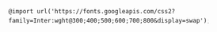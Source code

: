     @import url('https://fonts.googleapis.com/css2?family=Inter:wght@300;400;500;600;700;800&display=swap');
<!DOCTYPE html>
<html lang="en">
<head>
    <meta charset="UTF-8">
    <meta name="viewport" content="width=device-width, initial-scale=1.0">
    <title>Mathew Peter - Portfolio</title>
    <style>
    
        
        :root {
            --primary: #00f5ff;
            --secondary: #ff006e;
            --accent: #8338ec;
            --dark: #0a0a0a;
            --light: #ffffff;
            --gray: #1a1a1a;
            --text-light: #a0a0a0;
        }

        * {
            margin: 0;
            padding: 0;
            box-sizing: border-box;
        }

        body {
            font-family: 'Inter', sans-serif;
            background: var(--dark);
            color: var(--light);
            overflow-x: hidden;
            line-height: 1.6;
        }

        html {
            scroll-behavior: smooth;
        }

        /* Custom Scrollbar */
        ::-webkit-scrollbar {
            width: 8px;
        }

        ::-webkit-scrollbar-track {
            background: var(--dark);
        }

        ::-webkit-scrollbar-thumb {
            background: linear-gradient(45deg, var(--primary), var(--secondary));
            border-radius: 10px;
        }

        /* Animated Background */
        .bg-animation {
            position: fixed;
            top: 0;
            left: 0;
            width: 100%;
            height: 100%;
            z-index: -1;
            background: radial-gradient(circle at 20% 80%, #00f5ff20 0%, transparent 50%),
                        radial-gradient(circle at 80% 20%, #ff006e20 0%, transparent 50%),
                        radial-gradient(circle at 40% 40%, #8338ec20 0%, transparent 50%);
            animation: bgShift 20s ease-in-out infinite;
        }

        @keyframes bgShift {
            0%, 100% { transform: translateX(0) translateY(0) scale(1); }
            25% { transform: translateX(-20px) translateY(-20px) scale(1.1); }
            50% { transform: translateX(20px) translateY(-30px) scale(0.9); }
            75% { transform: translateX(-10px) translateY(20px) scale(1.05); }
        }

        /* Floating particles */
        .particle {
            position: absolute;
            width: 4px;
            height: 4px;
            background: var(--primary);
            border-radius: 50%;
            animation: float 6s ease-in-out infinite;
            opacity: 0.7;
        }

        .particle:nth-child(even) {
            background: var(--secondary);
            animation-duration: 8s;
        }

        .particle:nth-child(3n) {
            background: var(--accent);
            animation-duration: 10s;
        }

        /* Navigation */
        nav {
            position: fixed;
            top: 20px;
            left: 50%;
            transform: translateX(-50%);
            background: rgba(10, 10, 10, 0.8);
            backdrop-filter: blur(20px);
            border: 1px solid rgba(255, 255, 255, 0.1);
            border-radius: 50px;
            padding: 15px 30px;
            z-index: 1000;
            transition: all 0.3s ease;
        }

        nav:hover {
            background: rgba(10, 10, 10, 0.9);
            transform: translateX(-50%) translateY(-2px);
            box-shadow: 0 20px 40px rgba(0, 245, 255, 0.3);
        }

        .nav-links {
            display: flex;
            list-style: none;
            gap: 30px;
            align-items: center;
        }

        .nav-links a {
            color: var(--light);
            text-decoration: none;
            font-weight: 500;
            transition: all 0.3s ease;
            position: relative;
            padding: 8px 16px;
            border-radius: 25px;
        }

        .nav-links a:hover {
            background: linear-gradient(45deg, var(--primary), var(--secondary));
            color: var(--dark);
            transform: translateY(-2px);
        }

        .logo {
            font-weight: 800;
            font-size: 1.2rem;
            background: linear-gradient(45deg, var(--primary), var(--secondary));
            -webkit-background-clip: text;
            -webkit-text-fill-color: transparent;
            background-clip: text;
        }

        /* Hero Section */
        .hero {
            height: 100vh;
            display: flex;
            align-items: center;
            justify-content: center;
            position: relative;
            overflow: hidden;
        }

        .hero-content {
            text-align: center;
            z-index: 2;
            max-width: 800px;
            padding: 0 20px;
        }

        .hero h1 {
            font-size: clamp(3rem, 8vw, 6rem);
            font-weight: 800;
            margin-bottom: 20px;
            background: linear-gradient(45deg, var(--primary), var(--secondary), var(--accent));
            -webkit-background-clip: text;
            -webkit-text-fill-color: transparent;
            background-clip: text;
            background-size: 200% 200%;
            animation: gradientShift 3s ease-in-out infinite, fadeInUp 1s ease;
        }

        @keyframes gradientShift {
            0%, 100% { background-position: 0% 50%; }
            50% { background-position: 100% 50%; }
        }

        .hero .subtitle {
            font-size: clamp(1.2rem, 3vw, 1.8rem);
            color: var(--text-light);
            margin-bottom: 30px;
            font-weight: 300;
            animation: fadeInUp 1s ease 0.3s both;
        }

        .hero .description {
            font-size: 1.1rem;
            color: var(--text-light);
            margin-bottom: 40px;
            max-width: 600px;
            margin-left: auto;
            margin-right: auto;
            animation: fadeInUp 1s ease 0.6s both;
        }

        .cta-buttons {
            display: flex;
            gap: 20px;
            justify-content: center;
            flex-wrap: wrap;
            animation: fadeInUp 1s ease 0.9s both;
        }

        .cta-button {
            padding: 15px 35px;
            border: none;
            border-radius: 50px;
            font-size: 1rem;
            font-weight: 600;
            cursor: pointer;
            transition: all 0.3s ease;
            text-decoration: none;
            position: relative;
            overflow: hidden;
        }

        .cta-primary {
            background: linear-gradient(45deg, var(--primary), var(--secondary));
            color: var(--dark);
        }

        .cta-secondary {
            background: transparent;
            color: var(--light);
            border: 2px solid var(--primary);
        }

        .cta-button:hover {
            transform: translateY(-3px);
            box-shadow: 0 20px 40px rgba(0, 245, 255, 0.4);
        }

        .cta-secondary:hover {
            background: var(--primary);
            color: var(--dark);
        }

        @keyframes fadeInUp {
            from {
                opacity: 0;
                transform: translateY(50px);
            }
            to {
                opacity: 1;
                transform: translateY(0);
            }
        }

        /* Sections */
        .section {
            padding: 120px 20px;
            max-width: 1200px;
            margin: 0 auto;
            position: relative;
        }

        .section-title {
            font-size: clamp(2.5rem, 5vw, 4rem);
            font-weight: 800;
            text-align: center;
            margin-bottom: 60px;
            background: linear-gradient(45deg, var(--primary), var(--light));
            -webkit-background-clip: text;
            -webkit-text-fill-color: transparent;
            background-clip: text;
        }

        /* About Section */
        .about {
            background: linear-gradient(135deg, rgba(0, 245, 255, 0.05), rgba(255, 0, 110, 0.05));
            border-radius: 30px;
            padding: 80px 40px;
            margin: 60px 0;
            border: 1px solid rgba(255, 255, 255, 0.1);
            backdrop-filter: blur(10px);
        }

        .about-content {
            display: grid;
            grid-template-columns: 1fr 2fr;
            gap: 60px;
            align-items: center;
        }

        .about-image {
            position: relative;
        }

        .image-placeholder {
            width: 300px;
            height: 400px;
            background: linear-gradient(45deg, var(--primary), var(--secondary), var(--accent));
            border-radius: 20px;
            display: flex;
            align-items: center;
            justify-content: center;
            font-size: 1.2rem;
            font-weight: 600;
            color: var(--dark);
            position: relative;
            overflow: hidden;
        }

        .image-placeholder::before {
            content: '';
            position: absolute;
            top: -50%;
            left: -50%;
            width: 200%;
            height: 200%;
            background: linear-gradient(45deg, transparent, rgba(255, 255, 255, 0.3), transparent);
            animation: shimmer 3s ease-in-out infinite;
        }

        @keyframes shimmer {
            0% { transform: translateX(-100%) translateY(-100%) rotate(45deg); }
            100% { transform: translateX(100%) translateY(100%) rotate(45deg); }
        }

        .about-text {
            font-size: 1.1rem;
            line-height: 1.8;
            color: var(--text-light);
        }

        .about-text p {
            margin-bottom: 20px;
        }

        .about-text strong {
            color: var(--primary);
        }

        /* Skills Section */
        .skills-grid {
            display: grid;
            grid-template-columns: repeat(auto-fit, minmax(300px, 1fr));
            gap: 30px;
            margin-top: 60px;
        }

        .skill-card {
            background: rgba(26, 26, 26, 0.8);
            backdrop-filter: blur(10px);
            border: 1px solid rgba(255, 255, 255, 0.1);
            border-radius: 20px;
            padding: 40px 30px;
            text-align: center;
            transition: all 0.3s ease;
            position: relative;
            overflow: hidden;
        }

        .skill-card::before {
            content: '';
            position: absolute;
            top: 0;
            left: -100%;
            width: 100%;
            height: 100%;
            background: linear-gradient(90deg, transparent, rgba(0, 245, 255, 0.1), transparent);
            transition: left 0.6s ease;
        }

        .skill-card:hover::before {
            left: 100%;
        }

        .skill-card:hover {
            transform: translateY(-10px);
            border-color: var(--primary);
            box-shadow: 0 20px 40px rgba(0, 245, 255, 0.2);
        }

        .skill-icon {
            width: 60px;
            height: 60px;
            background: linear-gradient(45deg, var(--primary), var(--secondary));
            border-radius: 15px;
            display: flex;
            align-items: center;
            justify-content: center;
            margin: 0 auto 20px;
            font-size: 1.5rem;
        }

        .skill-card h3 {
            font-size: 1.3rem;
            margin-bottom: 15px;
            color: var(--light);
        }

        .skill-card p {
            color: var(--text-light);
            margin-bottom: 20px;
        }

        .skill-level {
            background: rgba(255, 255, 255, 0.1);
            height: 8px;
            border-radius: 4px;
            overflow: hidden;
            margin-top: 15px;
        }

        .skill-progress {
            height: 100%;
            background: linear-gradient(45deg, var(--primary), var(--secondary));
            border-radius: 4px;
            transition: width 2s ease;
            position: relative;
        }

        .skill-progress::after {
            content: '';
            position: absolute;
            top: 0;
            left: -100%;
            width: 100%;
            height: 100%;
            background: linear-gradient(90deg, transparent, rgba(255, 255, 255, 0.4), transparent);
            animation: progressShine 2s ease-in-out infinite;
        }

        @keyframes progressShine {
            0% { left: -100%; }
            100% { left: 100%; }
        }

        /* Projects Section */
        .projects-grid {
            display: grid;
            grid-template-columns: repeat(auto-fit, minmax(350px, 1fr));
            gap: 40px;
            margin-top: 60px;
        }

        .project-card {
            background: rgba(26, 26, 26, 0.8);
            backdrop-filter: blur(10px);
            border: 1px solid rgba(255, 255, 255, 0.1);
            border-radius: 20px;
            overflow: hidden;
            transition: all 0.3s ease;
            position: relative;
        }

        .project-card:hover {
            transform: translateY(-10px);
            box-shadow: 0 30px 60px rgba(0, 0, 0, 0.3);
            border-color: var(--primary);
        }

        .project-image {
            height: 200px;
            background: linear-gradient(45deg, var(--primary), var(--secondary), var(--accent));
            display: flex;
            align-items: center;
            justify-content: center;
            font-size: 1.3rem;
            font-weight: 600;
            color: var(--dark);
            position: relative;
            overflow: hidden;
        }

        .project-image::before {
            content: '';
            position: absolute;
            top: 0;
            left: -100%;
            width: 100%;
            height: 100%;
            background: linear-gradient(90deg, transparent, rgba(255, 255, 255, 0.3), transparent);
            transition: left 0.6s ease;
        }

        .project-card:hover .project-image::before {
            left: 100%;
        }

        
        .project-image3 {
            height: 200px;
            background-image: url('E:/webtech/HW/electican2.jpg');
            background-size: cover;
            background-position: center;
            background-repeat: no-repeat;
            display: flex;
            align-items: center;
            justify-content: center;
            font-size: 1.3rem;
            font-weight: 600;
            color: var(--dark);
            position: relative;
            overflow: hidden;
        }


        .project-image3::before {
            content: '';
            position: absolute;
            top: 0;
            left: -100%;
            width: 100%;
            height: 100%;
            background: linear-gradient(90deg, transparent, rgba(255, 255, 255, 0.3), transparent);
            transition: left 0.6s ease;
        }

        .project-card:hover .project-image3::before {
            left: 100%;
        }

        .project-image1 {
            height: 200px;
            background-image: url('E:/webtech/HW/caravan.jpg');
            background-size: cover;
            background-position: center;
            background-repeat: no-repeat;
            display: flex;
            align-items: center;
            justify-content: center;
            font-size: 1.3rem;
            font-weight: 600;
            color: var(--dark);
            position: relative;
            overflow: hidden;
        }

        .project-image1::before {
            content: '';
            position: absolute;
            top: 0;
            left: -100%;
            width: 100%;
            height: 100%;
            background: linear-gradient(90deg, transparent, rgba(255, 255, 255, 0.3), transparent);
            transition: left 0.6s ease;
        }

        .project-card:hover .project-image1::before {
            left: 100%;
        }
        .project-image2 {
            height: 200px;
            background-image: url('E:/webtech/HW/todo.jpg');
            background-size: cover;
            background-position: center;
            background-repeat: no-repeat;
            display: flex;
            align-items: center;
            justify-content: center;
            font-size: 1.3rem;
            font-weight: 600;
            color: var(--dark);
            position: relative;
            overflow: hidden;
        }

        .project-image2::before {
            content: '';
            position: absolute;
            top: 0;
            left: -100%;
            width: 100%;
            height: 100%;
            background: linear-gradient(90deg, transparent, rgba(255, 255, 255, 0.3), transparent);
            transition: left 0.6s ease;
        }

        .project-card:hover .project-image2::before {
            left: 100%;
        }
        .project-content {
            padding: 30px;
        }

        .project-content h3 {
            font-size: 1.4rem;
            margin-bottom: 15px;
            color: var(--light);
        }

        .project-content p {
            color: var(--text-light);
            margin-bottom: 20px;
            line-height: 1.6;
        }

        .project-tags {
            display: flex;
            gap: 10px;
            flex-wrap: wrap;
            margin-bottom: 20px;
        }

        .tag {
            background: linear-gradient(45deg, var(--primary), var(--secondary));
            color: var(--dark);
            padding: 5px 15px;
            border-radius: 15px;
            font-size: 0.8rem;
            font-weight: 600;
        }

        .project-links {
            display: flex;
            gap: 15px;
        }

        .project-link {
            padding: 8px 20px;
            border: 1px solid var(--primary);
            border-radius: 20px;
            color: var(--primary);
            text-decoration: none;
            font-size: 0.9rem;
            font-weight: 500;
            transition: all 0.3s ease;
        }

        .project-link:hover {
            background: var(--primary);
            color: var(--dark);
        }

        /* Contact Section */
        .contact {
            background: linear-gradient(135deg, rgba(131, 56, 236, 0.1), rgba(255, 0, 110, 0.1));
            border-radius: 30px;
            padding: 80px 40px;
            margin: 60px 0;
            border: 1px solid rgba(255, 255, 255, 0.1);
            backdrop-filter: blur(10px);
        }

        .contact-content {
            display: grid;
            grid-template-columns: 1fr 1fr;
            gap: 60px;
            align-items: start;
        }

        .contact-form {
            display: flex;
            flex-direction: column;
            gap: 20px;
        }

        .form-group {
            position: relative;
        }

        .contact-form input,
        .contact-form textarea {
            width: 100%;
            padding: 15px 20px;
            background: rgba(255, 255, 255, 0.05);
            border: 1px solid rgba(255, 255, 255, 0.1);
            border-radius: 15px;
            color: var(--light);
            font-size: 1rem;
            transition: all 0.3s ease;
            backdrop-filter: blur(10px);
        }

        .contact-form input:focus,
        .contact-form textarea:focus {
            outline: none;
            border-color: var(--primary);
            box-shadow: 0 0 20px rgba(0, 245, 255, 0.3);
        }

        .contact-form input::placeholder,
        .contact-form textarea::placeholder {
            color: var(--text-light);
        }

        .submit-btn {
            background: linear-gradient(45deg, var(--primary), var(--secondary));
            color: var(--dark);
            padding: 15px 30px;
            border: none;
            border-radius: 50px;
            font-size: 1rem;
            font-weight: 600;
            cursor: pointer;
            transition: all 0.3s ease;
        }

        .submit-btn:hover {
            transform: translateY(-2px);
            box-shadow: 0 15px 30px rgba(0, 245, 255, 0.4);
        }

        .contact-info h3 {
            font-size: 1.5rem;
            margin-bottom: 20px;
            color: var(--light);
        }

        .contact-info p {
            color: var(--text-light);
            margin-bottom: 15px;
            font-size: 1.1rem;
        }

        .contact-info strong {
            color: var(--primary);
        }

        .social-links {
            display: flex;
            gap: 15px;
            margin-top: 30px;
        }

        .social-link {
            width: 50px;
            height: 50px;
            background: rgba(255, 255, 255, 0.1);
            border: 1px solid rgba(255, 255, 255, 0.2);
            border-radius: 15px;
            display: flex;
            align-items: center;
            justify-content: center;
            color: var(--light);
            text-decoration: none;
            font-size: 1.2rem;
            transition: all 0.3s ease;
            backdrop-filter: blur(10px);
        }

        .social-link:hover {
            background: linear-gradient(45deg, var(--primary), var(--secondary));
            color: var(--dark);
            transform: translateY(-3px);
        }

        /* Footer */
        footer {
            text-align: center;
            padding: 60px 20px;
            border-top: 1px solid rgba(255, 255, 255, 0.1);
            margin-top: 80px;
        }

        footer p {
            color: var(--text-light);
            font-size: 1rem;
        }

        /* Responsive Design */
        @media (max-width: 768px) {
            nav {
                position: relative;
                top: 0;
                left: 0;
                transform: none;
                margin: 20px;
                border-radius: 20px;
            }

            .nav-links {
                flex-wrap: wrap;
                gap: 15px;
                justify-content: center;
            }

            .about-content,
            .contact-content {
                grid-template-columns: 1fr;
                gap: 40px;
                text-align: center;
            }

            .cta-buttons {
                flex-direction: column;
                align-items: center;
            }

            .section {
                padding: 80px 20px;
            }

            .about,
            .contact {
                padding: 60px 20px;
            }
        }

        /* Fade in animations */
        .fade-in {
            opacity: 0;
            transform: translateY(50px);
            transition: all 0.8s ease;
        }

        .fade-in.visible {
            opacity: 1;
            transform: translateY(0);
        }

        /* Glowing text effect */
        .glow {
            text-shadow: 0 0 20px var(--primary);
        }
    </style>
</head>
<body>
    <!-- Animated Background -->
    <div class="bg-animation"></div>

    <!-- Navigation -->
    <nav>
        <ul class="nav-links">
        
            <li><a href="#home">Home</a></li>
            <li><a href="#about">About</a></li>
            <li><a href="#skills">Skills</a></li>
            <li><a href="#projects">Projects</a></li>
            <li><a href="#contact">Contact</a></li>
        </ul>
    </nav>

    <!-- Hero Section -->
    <section id="home" class="hero">
        <div class="hero-content">
            <h1 class="glow">Mathew Peter</h1>
            <p class="subtitle">Full Stack Developer & Software Engineer</p>
            <p class="description">"Eager to explore the digital world, I’m passionate about building modern websites and learning innovative technologies to create engaging user experiences."</p>
            <div class="cta-buttons">
                <a href="#projects" class="cta-button cta-primary">View My Work</a>
                <a href="#contact" class="cta-button cta-secondary">Let's Connect</a>
            </div>
        </div>
    </section>

    <!-- About Section -->
    <section id="about" class="section fade-in">
        <h2 class="section-title">About Me</h2>
        <div class="about">
            <div class="about-content">
                <div class="about-image">
                    <div class="image-placeholder">
                        <img src="D:\Mathew\MCA\SEM 10\Main Project\Main project-S10\reiszed photos\INTMCA Mathew Peter.jpg" width="400" height="400" alt="Mathew Peter">
                    </div>
                </div>
                <div class="about-text">
                    <p>I'm a <strong>motivated and curious developer</strong> at the beginning of my tech journey. My passion for technology drives me to explore how digital solutions can solve real-world problems and improve user experiences.</p>
                    <p>I enjoy <strong>learning new tools and frameworks</strong>, building responsive websites, and experimenting with creative design ideas. I approach every project with a mindset of growth, eager to turn challenges into learning opportunities.</p>
                    <p>Outside of coding, I love discovering new trends in tech, participating in coding communities, and gaining inspiration from open-source projects. I believe in <strong>continuous improvement</strong> and contributing positively wherever I can.</p>
                                </div>
        </div>
    </section>

    <!-- Skills Section -->
    <section id="skills" class="section fade-in">
        <h2 class="section-title">Skills & Expertise</h2>
        <div class="skills-grid">
            <div class="skill-card">
                <div class="skill-icon">🚀</div>
                <h3>Frontend Development</h3>
                <p>HTML, CSS, JavaScript ,React, Bootstrap, Ajax, Jquery</p>
                <div class="skill-level">
                    <div class="skill-progress" data-width="95%"></div>
                </div>
            </div>
            <div class="skill-card">
                <div class="skill-icon">⚡</div>
                <h3>Backend Development</h3>
                <p>Django, Laravel, REST APIs</p>
                <div class="skill-level">
                    <div class="skill-progress" data-width="90%"></div>
                </div>
            </div>
            <div class="skill-card">
                <div class="skill-icon">☁️</div>
                <h3>Database</h3>
                <p>MySQL, SQLite, MongoDB</p>
                <div class="skill-level">
                    <div class="skill-progress" data-width="85%"></div>
                </div>
            </div>
            <div class="skill-card">
                <div class="skill-icon">🎨</div>
                <h3>UI/UX Design</h3>
                <p>Figma</p>
                <div class="skill-level">
                    <div class="skill-progress" data-width="80%"></div>
                </div>
            </div>
            <div class="skill-card">
                <div class="skill-icon">⚡</div>
                <h3>Programming Languages</h3>
                <p>Python, Java, C++, C</p>
                <div class="skill-level">
                    <div class="skill-progress" data-width="90%"></div>
                </div>
            </div>
        </div>
    </section>

    <!-- Projects Section -->
    <section id="projects" class="section fade-in">
        <h2 class="section-title">Featured Projects</h2>
        <div class="projects-grid">
            <div class="project-card">
                <div class="project-image3"> </div>
                <div class="project-content">
                    <h3>Expert Homecare – The Future of Home Services</h3>
                    <p>Experience the future of home maintenance with our next-gen platform—offering fast, reliable, and expert services for plumbing, electrical work, appliance repairs, and more. Book trusted professionals anytime, anywhere in just a few clicks.</p>
                    <div class="project-tags">
                        <span class="tag">HTML</span>
                        <span class="tag">CSS</span>
                        <span class="tag">JavaScript</span>
                        <span class="tag">Bootstrap</span>
                        <span class="tag">Ajax</span>
                        <span class="tag">Jquery</span>
                    
                        <span class="tag">SQLite</span>
                     
                        <span class="tag">Django</span>
                      
                    </div>
                    <div class="project-links">
                        <a href="http://experthomecare.mathewpeter.me/" target="_blank" class="project-link">Live Demo</a>
                        <a href="https://github.com/mail2mathewpeter/miniproject-S9" target="_blank" class="project-link">GitHub</a>
                    </div>
                </div>
            </div>
            <div class="project-card">
                <div class="project-image2"></div>
                <div class="project-content">
                    <h3>Real-Time Task Monitor</h3>
                    <p>
                        A modern and responsive task management app built using React.js, designed to enhance productivity and simplify daily organization. It features a calendar-based to-do list, sticky notes, smooth animations, and a clean, user-friendly interface compatible with both desktop and mobile devices.
                        </p>
                        
                        
                        
                      
                    <div class="project-tags">
                        <span class="tag">React.js</span>
                        <span class="tag">JavaScript</span>
                        <span class="tag">Tailwind CSS</span>
                      
                    </div>
                    <div class="project-links">
                        <a href="https://todoapp-taupe-psi.vercel.app" target="_blank" class="project-link">Live Demo</a>
                        <a href="https://github.com/mail2mathewpeter/React" target="_blank" class="project-link">GitHub</a>
                    </div>
                </div>
            </div>
            <div class="project-card">
                
                <div class="project-image1"></div>
                <div class="project-content">
                    <h3>Caravan -Tour and Travel</h3>
                    <p>
                        A responsive travel agency website built with HTML, CSS, JavaScript, and PHP, offering caravan bookings tailored to customer needs. It features a clean design, smooth animations, testimonials, service sections, and a contact form—all optimized for every device.
                        </p>
                        
                        
                    <div class="project-tags">
                        <span class="tag">HTML</span>
                        <span class="tag">CSS</span>
                        <span class="tag">JavaScript</span>
                        <span class="tag">Bootstrap</span>
                        <span class="tag">Ajax</span>
                        <span class="tag">Jquery</span>
                        <span class="tag">MySQL</span>
                        <span class="tag">PHP</span>
                    </div>
                    <div class="project-links">
                        <a href="#" class="project-link">Live Demo</a>
                        <a href="https://github.com/mail2mathewpeter/miniproject-s6" class="project-link">GitHub</a>
                    </div>
                </div>
            </div>
        </div>
    </section>

    <!-- Contact Section -->
    <section id="contact" class="section fade-in">
        <h2 class="section-title">Let's Create Something Amazing</h2>
        <div class="contact">
            <div class="contact-content">
                <form class="contact-form">
                    <div class="form-group">
                        <input type="text" placeholder="Your Name" required>
                    </div>
                    <div class="form-group">
                        <input type="email" placeholder="Your Email" required>
                    </div>
                    <div class="form-group">
                        <input type="text" placeholder="Subject" required>
                    </div>
                    <div class="form-group">
                        <textarea placeholder="Tell me about your project..." rows="5" required></textarea>
                    </div>
                    <button type="submit" class="submit-btn">Send Message</button>
                </form>
                <div class="contact-info">
                    <h3>Ready to collaborate?</h3>
                    <p>I'm always excited to work on innovative projects and connect with fellow creators. Whether you have a specific project in mind or just want to chat about technology, I'd love to hear from you.</p>
                    <p><strong>Email:</strong> mail2mathewpeter@gmail.com</p>
                    <p><strong>Phone:</strong> +91 9497036814</p>
                    <p><strong>Location:</strong> kattimattathil House Elanji P.O Elanji Ernakulam 686665 Kerala, India</p>
                    <div class="social-links">
                        <a href="#" class="social-link" title="LinkedIn">💼</a>
                        <a href="#" class="social-link" title="GitHub">⚡</a>
                        <a href="#" class="social-link" title="Twitter">🐦</a>
                        <a href="#" class="social-link" title="Email">📧</a>
                        <a href="#" class="social-link" title="Dribbble">🎨</a>
                    </div>
                </div>
            </div>
        </div>
    </section>

    <!-- Footer -->
    <footer>
        <p>&copy; 2025 Mathew Peter. Crafted with passion and precision.</p>
    </footer>

    <script>
        // Create floating particles
        function createParticles() {
            const hero = document.querySelector('.hero');
            for (let i = 0; i < 50; i++) {
                const particle = document.createElement('div');
                particle.className = 'particle';
                particle.style.left = Math.random() * 100 + 'vw';
                particle.style.top = Math.random() * 100 + 'vh';
                particle.style.animationDelay = Math.random() * 6 + 's';
                hero.appendChild(particle);
            }
        }

        // Smooth scrolling for navigation links
        document.querySelectorAll('a[href^="#"]').forEach(anchor => {
            anchor.addEventListener('click', function (e) {
                e.preventDefault();
                const target = document.querySelector(this.getAttribute('href'));
                if (target) {
                    target.scrollIntoView({
                        behavior: 'smooth',
                        block: 'start'
                    });
                }
            });
        });

        // Intersection Observer for fade-in animations
        const observerOptions = {
            threshold: 0.1,
            rootMargin: '0px 0px -50px 0px'
        };

        const observer = new IntersectionObserver((entries) => {
            entries.forEach(entry => {
                if (entry.isIntersecting) {
                    entry.target.classList.add('visible');
                    
                    // Animate skill bars
                    const skillBars = entry.target.querySelectorAll('.skill-progress');
                    skillBars.forEach(bar => {
                        const width = bar.getAttribute('data-width');
                        setTimeout(() => {
                            bar.style.width = width;
                        }, 300);
                    });
                }
            });
        }, observerOptions);

        // Observe all fade-in elements
        document.querySelectorAll('.fade-in').forEach(el => {
            observer.observe(el);
        });

        // Enhanced form submission with animation
        document.querySelector('.contact-form').addEventListener('submit', function(e) {
            e.preventDefault();
            
            const button = this.querySelector('.submit-btn');
            const originalText = button.textContent;
            
            // Validation
            const inputs = this.querySelectorAll('input, textarea');
            let isValid = true;
            
            inputs.forEach(input => {
                if (!input.value.trim()) {
                    input.style.borderColor = 'var(--secondary)';
                    input.style.boxShadow = '0 0 20px rgba(255, 0, 110, 0.3)';
                    isValid = false;
                } else {
                    input.style.borderColor = 'var(--primary)';
                    input.style.boxShadow = '0 0 20px rgba(0, 245, 255, 0.3)';
                }
            });
            
            if (!isValid) {
                button.textContent = 'Please fill all fields';
                button.style.background = 'var(--secondary)';
                setTimeout(() => {
                    button.textContent = originalText;
                    button.style.background = 'linear-gradient(45deg, var(--primary), var(--secondary))';
                }, 2000);
                return;
            }
            
            // Success animation
            button.textContent = 'Sending...';
            button.style.background = 'var(--accent)';
            button.disabled = true;
            
            setTimeout(() => {
                button.textContent = '✓ Message Sent!';
                button.style.background = 'var(--primary)';
                
                // Reset form with animation
                inputs.forEach(input => {
                    input.style.opacity = '0';
                    setTimeout(() => {
                        input.value = '';
                        input.style.opacity = '1';
                        input.style.borderColor = 'rgba(255, 255, 255, 0.1)';
                        input.style.boxShadow = 'none';
                    }, 200);
                });
                
                setTimeout(() => {
                    button.textContent = originalText;
                    button.style.background = 'linear-gradient(45deg, var(--primary), var(--secondary))';
                    button.disabled = false;
                }, 3000);
            }, 2000);
        });

        // Dynamic navigation highlighting
        window.addEventListener('scroll', () => {
            const sections = document.querySelectorAll('section[id]');
            const navLinks = document.querySelectorAll('.nav-links a[href^="#"]');
            
            let current = '';
            sections.forEach(section => {
                const sectionTop = section.offsetTop - 100;
                if (window.scrollY >= sectionTop) {
                    current = section.getAttribute('id');
                }
            });
            
            navLinks.forEach(link => {
                link.style.background = '';
                link.style.color = 'var(--light)';
                if (link.getAttribute('href') === `#${current}`) {
                    link.style.background = 'linear-gradient(45deg, var(--primary), var(--secondary))';
                    link.style.color = 'var(--dark)';
                }
            });
        });

        // Enhanced hover effects for project cards
        document.querySelectorAll('.project-card').forEach(card => {
            card.addEventListener('mouseenter', function() {
                this.style.transform = 'translateY(-15px) rotateY(5deg)';
                this.style.boxShadow = '0 40px 80px rgba(0, 245, 255, 0.3)';
            });
            
            card.addEventListener('mouseleave', function() {
                this.style.transform = 'translateY(0) rotateY(0)';
                this.style.boxShadow = '';
            });
        });

        // Skill card hover effects
        document.querySelectorAll('.skill-card').forEach(card => {
            card.addEventListener('mouseenter', function() {
                this.style.transform = 'translateY(-10px) scale(1.05)';
                this.querySelector('.skill-icon').style.transform = 'rotate(360deg)';
            });
            
            card.addEventListener('mouseleave', function() {
                this.style.transform = 'translateY(0) scale(1)';
                this.querySelector('.skill-icon').style.transform = 'rotate(0deg)';
            });
        });

        // Add transition styles for smooth animations
        document.querySelectorAll('.skill-icon').forEach(icon => {
            icon.style.transition = 'transform 0.6s ease';
        });

        // Typing effect for hero subtitle
        function typeWriter(element, text, speed = 100) {
            let i = 0;
            element.textContent = '';
            
            function type() {
                if (i < text.length) {
                    element.textContent += text.charAt(i);
                    i++;
                    setTimeout(type, speed);
                }
            }
            type();
        }

        // Initialize animations when page loads
        window.addEventListener('load', () => {
            createParticles();
            
            // Add entrance animations
            setTimeout(() => {
                const subtitle = document.querySelector('.hero .subtitle');
                const originalText = subtitle.textContent;
                typeWriter(subtitle, originalText, 80);
            }, 1500);
        });

        // Add parallax effect to background
        window.addEventListener('scroll', () => {
            const scrolled = window.pageYOffset;
            const bg = document.querySelector('.bg-animation');
            bg.style.transform = `translateY(${scrolled * 0.5}px)`;
        });

        // Enhanced button click effects
        document.querySelectorAll('.cta-button, .project-link, .social-link').forEach(button => {
            button.addEventListener('click', function(e) {
                const ripple = document.createElement('span');
                const rect = this.getBoundingClientRect();
                const size = Math.max(rect.width, rect.height);
                const x = e.clientX - rect.left - size / 2;
                const y = e.clientY - rect.top - size / 2;
                
                ripple.style.width = ripple.style.height = size + 'px';
                ripple.style.left = x + 'px';
                ripple.style.top = y + 'px';
                ripple.style.position = 'absolute';
                ripple.style.borderRadius = '50%';
                ripple.style.background = 'rgba(255, 255, 255, 0.6)';
                ripple.style.transform = 'scale(0)';
                ripple.style.animation = 'ripple 0.6s linear';
                ripple.style.pointerEvents = 'none';
                
                this.style.position = 'relative';
                this.style.overflow = 'hidden';
                this.appendChild(ripple);
                
                setTimeout(() => {
                    ripple.remove();
                }, 600);
            });
        });

        // Add CSS for ripple effect
        const style = document.createElement('style');
        style.textContent = `
            @keyframes ripple {
                to {
                    transform: scale(4);
                    opacity: 0;
                }
            }
        `;
        document.head.appendChild(style);

        // Mouse trail effect
        let mouseTrail = [];
        document.addEventListener('mousemove', (e) => {
            mouseTrail.push({
                x: e.clientX,
                y: e.clientY,
                timestamp: Date.now()
            });
            
            // Keep only recent trail points
            mouseTrail = mouseTrail.filter(point => Date.now() - point.timestamp < 1000);
        });

        // Performance optimization: Throttle scroll events
        let ticking = false;
        function updateOnScroll() {
            // Update scroll-based animations here
            ticking = false;
        }

        window.addEventListener('scroll', () => {
            if (!ticking) {
                requestAnimationFrame(updateOnScroll);
                ticking = true;
            }
        });
    </script>
</body>
</html>
                
